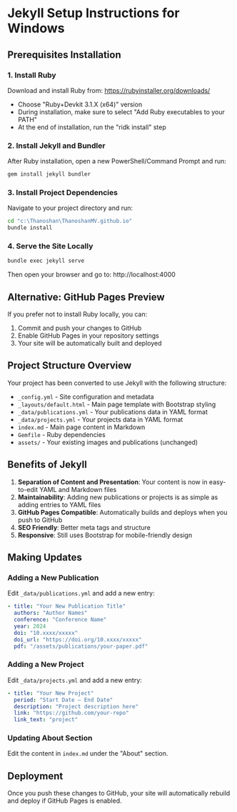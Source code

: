 # Jekyll Setup Instructions for Windows

## Prerequisites Installation

### 1. Install Ruby
Download and install Ruby from: https://rubyinstaller.org/downloads/
- Choose "Ruby+Devkit 3.1.X (x64)" version
- During installation, make sure to select "Add Ruby executables to your PATH"
- At the end of installation, run the "ridk install" step

### 2. Install Jekyll and Bundler
After Ruby installation, open a new PowerShell/Command Prompt and run:
```bash
gem install jekyll bundler
```

### 3. Install Project Dependencies
Navigate to your project directory and run:
```bash
cd "c:\Thanoshan\ThanoshanMV.github.io"
bundle install
```

### 4. Serve the Site Locally
```bash
bundle exec jekyll serve
```

Then open your browser and go to: http://localhost:4000

## Alternative: GitHub Pages Preview

If you prefer not to install Ruby locally, you can:
1. Commit and push your changes to GitHub
2. Enable GitHub Pages in your repository settings
3. Your site will be automatically built and deployed

## Project Structure Overview

Your project has been converted to use Jekyll with the following structure:

- `_config.yml` - Site configuration and metadata
- `_layouts/default.html` - Main page template with Bootstrap styling
- `_data/publications.yml` - Your publications data in YAML format
- `_data/projects.yml` - Your projects data in YAML format  
- `index.md` - Main page content in Markdown
- `Gemfile` - Ruby dependencies
- `assets/` - Your existing images and publications (unchanged)

## Benefits of Jekyll

1. **Separation of Content and Presentation**: Your content is now in easy-to-edit YAML and Markdown files
2. **Maintainability**: Adding new publications or projects is as simple as adding entries to YAML files
3. **GitHub Pages Compatible**: Automatically builds and deploys when you push to GitHub
4. **SEO Friendly**: Better meta tags and structure
5. **Responsive**: Still uses Bootstrap for mobile-friendly design

## Making Updates

### Adding a New Publication
Edit `_data/publications.yml` and add a new entry:
```yaml
- title: "Your New Publication Title"
  authors: "Author Names"
  conference: "Conference Name"
  year: 2024
  doi: "10.xxxx/xxxxx"
  doi_url: "https://doi.org/10.xxxx/xxxxx"
  pdf: "/assets/publications/your-paper.pdf"
```

### Adding a New Project
Edit `_data/projects.yml` and add a new entry:
```yaml
- title: "Your New Project"
  period: "Start Date – End Date"
  description: "Project description here"
  link: "https://github.com/your-repo"
  link_text: "project"
```

### Updating About Section
Edit the content in `index.md` under the "About" section.

## Deployment

Once you push these changes to GitHub, your site will automatically rebuild and deploy if GitHub Pages is enabled.
